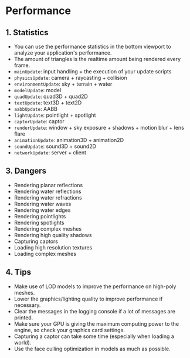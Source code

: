 # Performance

## 1. Statistics

- You can use the performance statistics in the bottom viewport to analyze your application's performance.
- The amount of triangles is the realtime amount being rendered every frame.
- `mainUpdate`: input handling + the execution of your update scripts
- `physicsUpdate`: camera + raycasting + collision
- `environmentUpdate`: sky + terrain + water
- `modelUpdate`: model
- `quadUpdate`: quad3D + quad2D
- `textUpdate`: text3D + text2D
- `aabbUpdate`: AABB
- `lightUpdate`: pointlight + spotlight
- `captorUpdate`: captor
- `renderUpdate`: window + sky exposure + shadows + motion blur + lens flare
- `animationUpdate`: animation3D + animation2D
- `soundUpdate`: sound3D + sound2D
- `networkUpdate`: server + client

## 3. Dangers

- Rendering planar reflections
- Rendering water reflections
- Rendering water refractions
- Rendering water waves
- Rendering water edges
- Rendering pointlights
- Rendering spotlights
- Rendering complex meshes
- Rendering high quality shadows
- Capturing captors
- Loading high resolution textures
- Loading complex meshes

## 4. Tips

- Make use of LOD models to improve the performance on high-poly meshes.
- Lower the graphics/lighting quality to improve performance if necessary.
- Clear the messages in the logging console if a lot of messages are printed.
- Make sure your GPU is giving the maximum computing power to the engine, so check your graphics card settings.
- Capturing a captor can take some time (especially when loading a world).
- Use the face culling optimization in models as much as possible.
